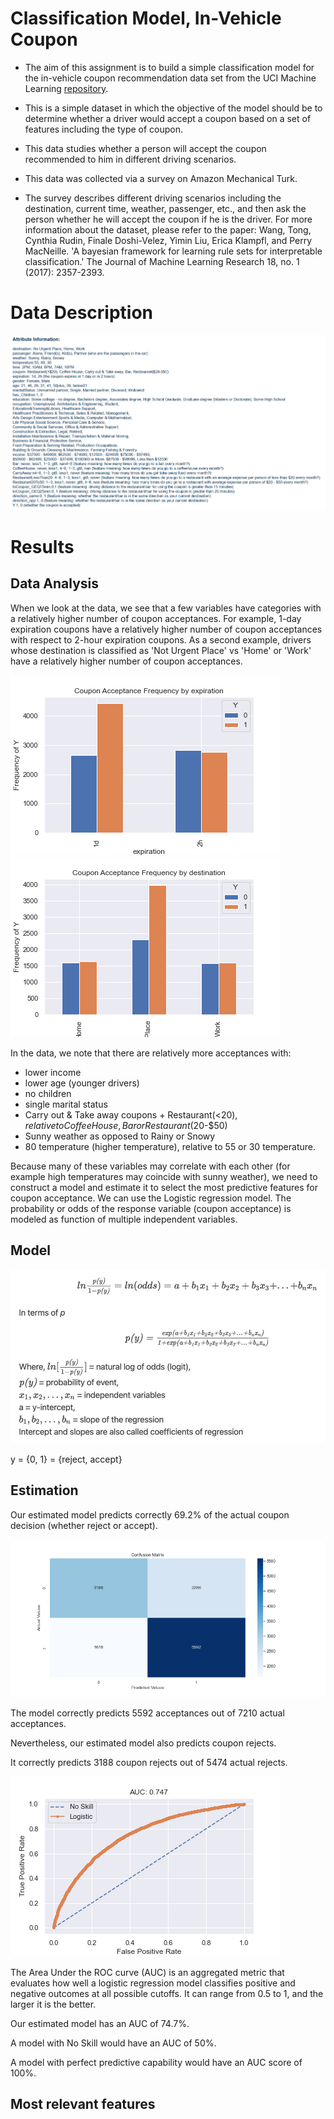 # Classification Model, In-Vehicle Coupon

* The aim of this assignment is to build a simple classification model for the in-vehicle coupon recommendation data set from the UCI Machine Learning [repository](https://archive.ics.uci.edu/ml/datasets/in-vehicle+coupon+recommendation).
* This is a simple dataset in which the objective of the model should be to determine whether a driver would accept a coupon based on a set of features including the type of coupon.

* This data studies whether a person will accept the coupon recommended to him in different driving scenarios. 
* This data was collected via a survey on Amazon Mechanical Turk. 
* The survey describes different driving scenarios including the destination, current time, weather, passenger, etc., and then ask the person whether he will accept the coupon if he is the driver. For more information about the dataset, please refer to the paper:
Wang, Tong, Cynthia Rudin, Finale Doshi-Velez, Yimin Liu, Erica Klampfl, and Perry MacNeille. 'A bayesian framework for learning rule sets for interpretable classification.' The Journal of Machine Learning Research 18, no. 1 (2017): 2357-2393.

# Data Description

![alt text](https://github.com/manuzrpEd/ClassificationModel-InVehicleCoupon/blob/main/DataDescription.png?raw=true)

# Results

## Data Analysis ##

When we look at the data, we see that a few variables have categories with a relatively higher number of coupon acceptances. For example, 1-day expiration coupons have a relatively higher number of coupon acceptances with respect to 2-hour expiration coupons. As a second example, drivers whose destination is classified as 'Not Urgent Place' vs 'Home' or 'Work' have a relatively higher number of coupon acceptances.

<p float="left">
  <img src="https://github.com/manuzrpEd/ClassificationModel-InVehicleCoupon/blob/main/img/crosstab_expiration.png" alt="crosstab_expiration"/>
  <img src="https://github.com/manuzrpEd/ClassificationModel-InVehicleCoupon/blob/main/img/crosstab_destination.png" alt="crosstab_destination"/>
 </p>
 
 In the data, we note that there are relatively more acceptances with:

* lower income
* lower age (younger drivers)
* no children
* single marital status
* Carry out & Take away coupons + Restaurant(<$20), relative to Coffee House, Bar or Restaurant($20-$50) 
* Sunny weather as opposed to Rainy or Snowy 
* 80 temperature (higher temperature), relative to 55 or 30 temperature.

Because many of these variables may correlate with each other (for example high temperatures may coincide with sunny weather), we need to construct a model and estimate it to select the most predictive features for coupon acceptance. We can use the Logistic regression model. The probability or odds of the response variable (coupon acceptance) is modeled as function of multiple independent variables.

## Model ##

<p float="left">
  <img src="https://github.com/manuzrpEd/ClassificationModel-InVehicleCoupon/blob/main/logit_model.png" alt="model"/>
 </p>
 
 y = {0, 1} = {reject, accept}
 
 ## Estimation ##
 
Our estimated model predicts correctly 69.2% of the actual coupon decision (whether reject or accept).
 
<p float="left">
<img src="https://github.com/manuzrpEd/ClassificationModel-InVehicleCoupon/blob/main/confusion_matrix_coupon.png" alt="confusion_matrix"/>
</p>
 
The model correctly predicts 5592 acceptances out of 7210 actual acceptances.

Nevertheless, our estimated model also predicts coupon rejects.

It correctly predicts 3188 coupon rejects out of 5474 actual rejects.

<p float="left">
<img src="https://github.com/manuzrpEd/ClassificationModel-InVehicleCoupon/blob/main/auc.png" alt="auc"/>
</p>

The Area Under the ROC curve (AUC) is an aggregated metric that evaluates how well a logistic regression model classifies positive and negative outcomes at all possible cutoffs. It can range from 0.5 to 1, and the larger it is the better.

Our estimated model has an AUC of 74.7%.

A model with No Skill would have an AUC of 50%.

A model with perfect predictive capability would have an AUC score of 100%.

## Most relevant features ##

